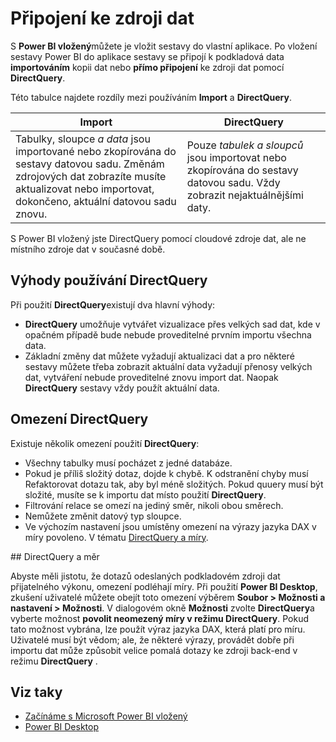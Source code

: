 <properties
   pageTitle="Vložené Microsoft Power BI – připojování ke zdroji dat"
   description="Power BI vložený, připojení ke zdrojům dat"
   services="power-bi-embedded"
   documentationCenter=""
   authors="guyinacube"
   manager="erikre"
   editor=""
   tags=""/>
<tags
   ms.service="power-bi-embedded"
   ms.devlang="NA"
   ms.topic="article"
   ms.tgt_pltfrm="NA"
   ms.workload="powerbi"
   ms.date="10/04/2016"
   ms.author="asaxton"/>

# <a name="connect-to-a-data-source"></a>Připojení ke zdroji dat

S **Power BI vložený**můžete je vložit sestavy do vlastní aplikace. Po vložení sestavy Power BI do aplikace sestavy se připojí k podkladová data **importováním** kopii dat nebo **přímo připojení** ke zdroji dat pomocí **DirectQuery**.

Této tabulce najdete rozdíly mezi používáním **Import** a **DirectQuery**.

|Import | DirectQuery
|---|---
|Tabulky, sloupce *a data* jsou importované nebo zkopírována do sestavy datovou sadu. Změnám zdrojových dat zobrazíte musíte aktualizovat nebo importovat, dokončeno, aktuální datovou sadu znovu.|Pouze *tabulek a sloupců* jsou importovat nebo zkopírována do sestavy datovou sadu. Vždy zobrazit nejaktuálnějšími daty.
S Power BI vložený jste DirectQuery pomocí cloudové zdroje dat, ale ne místního zdroje dat v současné době.

## <a name="benefits-of-using-directquery"></a>Výhody používání DirectQuery

Při použití **DirectQuery**existují dva hlavní výhody:

   -    **DirectQuery** umožňuje vytvářet vizualizace přes velkých sad dat, kde v opačném případě bude nebude proveditelné prvním importu všechna data.
   -    Základní změny dat můžete vyžadují aktualizaci dat a pro některé sestavy můžete třeba zobrazit aktuální data vyžadují přenosy velkých dat, vytváření nebude proveditelné znovu import dat. Naopak **DirectQuery** sestavy vždy použít aktuální data.

## <a name="limitations-of-directquery"></a>Omezení DirectQuery

   Existuje několik omezení použití **DirectQuery**:

   -    Všechny tabulky musí pocházet z jedné databáze.
   -    Pokud je příliš složitý dotaz, dojde k chybě. K odstranění chyby musí Refaktorovat dotazu tak, aby byl méně složitých. Pokud quuery musí být složité, musíte se k importu dat místo použití **DirectQuery**.
   -    Filtrování relace se omezí na jediný směr, nikoli obou směrech.
   -    Nemůžete změnit datový typ sloupce.
   -    Ve výchozím nastavení jsou umístěny omezení na výrazy jazyka DAX v míry povoleno. V tématu [DirectQuery a míry](#measures).

<a name="measures"/>
## <a name="directquery-and-measures"></a>DirectQuery a měr

Abyste měli jistotu, že dotazů odeslaných podkladovém zdroji dat přijatelného výkonu, omezení podléhají míry. Při použití **Power BI Desktop**, zkušení uživatelé můžete obejít toto omezení výběrem **Soubor > Možnosti a nastavení > Možnosti**. V dialogovém okně **Možnosti** zvolte **DirectQuery**a vyberte možnost **povolit neomezený míry v režimu DirectQuery**. Pokud tato možnost vybrána, lze použít výraz jazyka DAX, která platí pro míru. Uživatelé musí být vědom; ale, že některé výrazy, provádět dobře při importu dat může způsobit velice pomalá dotazy ke zdroji back-end v režimu **DirectQuery** . 

## <a name="see-also"></a>Viz taky
- [Začínáme s Microsoft Power BI vložený](power-bi-embedded-get-started.md)
- [Power BI Desktop](https://powerbi.microsoft.com/documentation/powerbi-desktop-get-the-desktop/)
